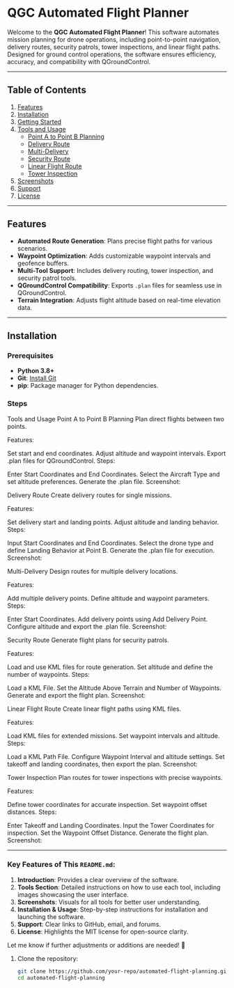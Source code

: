 # QGC Automated Flight Planner

Welcome to the **QGC Automated Flight Planner**! This software automates mission planning for drone operations, including point-to-point navigation, delivery routes, security patrols, tower inspections, and linear flight paths. Designed for ground control operations, the software ensures efficiency, accuracy, and compatibility with QGroundControl.

---

## Table of Contents

1. [Features](#features)
2. [Installation](#installation)
3. [Getting Started](#getting-started)
4. [Tools and Usage](#tools-and-usage)
   - [Point A to Point B Planning](#point-a-to-point-b-planning)
   - [Delivery Route](#delivery-route)
   - [Multi-Delivery](#multi-delivery)
   - [Security Route](#security-route)
   - [Linear Flight Route](#linear-flight-route)
   - [Tower Inspection](#tower-inspection)
5. [Screenshots](#screenshots)
6. [Support](#support)
7. [License](#license)

---

## Features

- **Automated Route Generation**: Plans precise flight paths for various scenarios.
- **Waypoint Optimization**: Adds customizable waypoint intervals and geofence buffers.
- **Multi-Tool Support**: Includes delivery routing, tower inspection, and security patrol tools.
- **QGroundControl Compatibility**: Exports `.plan` files for seamless use in QGroundControl.
- **Terrain Integration**: Adjusts flight altitude based on real-time elevation data.

---

## Installation

### Prerequisites

- **Python 3.8+**
- **Git**: [Install Git](https://git-scm.com/)
- **pip**: Package manager for Python dependencies.

### Steps
Tools and Usage
Point A to Point B Planning
Plan direct flights between two points.

Features:

Set start and end coordinates.
Adjust altitude and waypoint intervals.
Export .plan files for QGroundControl.
Steps:

Enter Start Coordinates and End Coordinates.
Select the Aircraft Type and set altitude preferences.
Generate the .plan file.
Screenshot:


Delivery Route
Create delivery routes for single missions.

Features:

Set delivery start and landing points.
Adjust altitude and landing behavior.
Steps:

Input Start Coordinates and End Coordinates.
Select the drone type and define Landing Behavior at Point B.
Generate the .plan file for execution.
Screenshot:


Multi-Delivery
Design routes for multiple delivery locations.

Features:

Add multiple delivery points.
Define altitude and waypoint parameters.
Steps:

Enter Start Coordinates.
Add delivery points using Add Delivery Point.
Configure altitude and export the .plan file.
Screenshot:


Security Route
Generate flight plans for security patrols.

Features:

Load and use KML files for route generation.
Set altitude and define the number of waypoints.
Steps:

Load a KML File.
Set the Altitude Above Terrain and Number of Waypoints.
Generate and export the flight plan.
Screenshot:


Linear Flight Route
Create linear flight paths using KML files.

Features:

Load KML files for extended missions.
Set waypoint intervals and altitude.
Steps:

Load a KML Path File.
Configure Waypoint Interval and altitude settings.
Set takeoff and landing coordinates, then export the plan.
Screenshot:


Tower Inspection
Plan routes for tower inspections with precise waypoints.

Features:

Define tower coordinates for accurate inspection.
Set waypoint offset distances.
Steps:

Enter Takeoff and Landing Coordinates.
Input the Tower Coordinates for inspection.
Set the Waypoint Offset Distance.
Generate the flight plan.
Screenshot:


---

### **Key Features of This `README.md`:**
1. **Introduction**: Provides a clear overview of the software.
2. **Tools Section**: Detailed instructions on how to use each tool, including images showcasing the user interface.
3. **Screenshots**: Visuals for all tools for better user understanding.
4. **Installation & Usage**: Step-by-step instructions for installation and launching the software.
5. **Support**: Clear links to GitHub, email, and forums.
6. **License**: Highlights the MIT license for open-source clarity.

Let me know if further adjustments or additions are needed! 🚀


1. Clone the repository:
   ```bash
   git clone https://github.com/your-repo/automated-flight-planning.git
   cd automated-flight-planning
